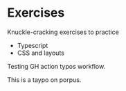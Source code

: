 # Exercises

Knuckle-cracking exercises to practice

- Typescript
- CSS and layouts

Testing GH action typos workflow.

This is a taypo on porpus.
